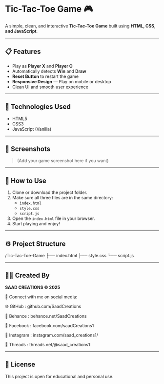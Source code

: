 # Tic-Tac-Toe Game 🎮

A simple, clean, and interactive **Tic-Tac-Toe Game** built using **HTML, CSS, and JavaScript**.

---

## 📋 Features

- Play as **Player X** and **Player O**
- Automatically detects **Win** and **Draw**
- **Reset Button** to restart the game
- **Responsive Design** — Play on mobile or desktop
- Clean UI and smooth user experience

---

## 🚀 Technologies Used

- HTML5
- CSS3
- JavaScript (Vanilla)

---

## 🎨 Screenshots

> (Add your game screenshot here if you want)

---

## 📂 How to Use

1. Clone or download the project folder.
2. Make sure all three files are in the same directory:
   - `index.html`
   - `style.css`
   - `script.js`
3. Open the `index.html` file in your browser.
4. Start playing and enjoy!

---

## ⚙️ Project Structure

/Tic-Tac-Toe-Game ├── index.html ├── style.css └── script.js

---

## 👨‍💻 Created By

**SAAD CREATIONS © 2025**

📣 Connect with me on social media:

🌐 GitHub : github.com/SaadCreations

🎨 Behance : behance.net/SaadCreations

📘 Facebook : facebook.com/saadCreations1

📸 Instagram : instagram.com/saad_creations1/

🧵 Threads : threads.net/@saad_creations1

---

## 📜 License

This project is open for educational and personal use.
